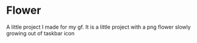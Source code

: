 # Flower
A little project I made for my gf.
It is a little project with a png flower slowly growing out of taskbar icon
